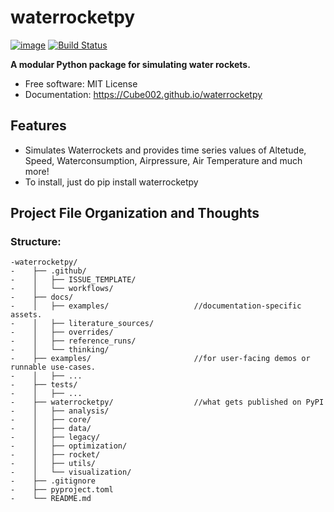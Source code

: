# waterrocketpy


[![image](https://img.shields.io/pypi/v/waterrocketpy.svg)](https://pypi.python.org/pypi/waterrocketpy)
[![Build Status](https://github.com/Cube002/waterrocketpy/actions/workflows/windows.yml/badge.svg)](https://github.com/Cube002/waterrocketpy/actions)




**A modular Python package for simulating water rockets.**


-   Free software: MIT License
-   Documentation: https://Cube002.github.io/waterrocketpy
    

## Features

-   Simulates Waterrockets and provides time series values of Altetude, Speed, Waterconsumption, Airpressure, Air Temperature and much more!
-   To install, just do pip install waterrocketpy

## Project File Organization and Thoughts
### Structure:
    -waterrocketpy/
    -    ├── .github/
    -    │   ├── ISSUE_TEMPLATE/
    -    │   └── workflows/
    -    ├── docs/
    -    │   ├── examples/                   //documentation-specific assets.
    -    │   ├── literature_sources/
    -    │   ├── overrides/
    -    │   ├── reference_runs/
    -    │   └── thinking/
    -    ├── examples/                       //for user-facing demos or runnable use-cases.
    -    │   ├── ...
    -    ├── tests/
    -    │   ├── ...
    -    ├── waterrocketpy/                  //what gets published on PyPI
    -    │   ├── analysis/
    -    │   ├── core/
    -    │   ├── data/
    -    │   ├── legacy/
    -    │   ├── optimization/
    -    │   ├── rocket/
    -    │   ├── utils/
    -    │   └── visualization/
    -    ├── .gitignore
    -    ├── pyproject.toml
    -    └── README.md
